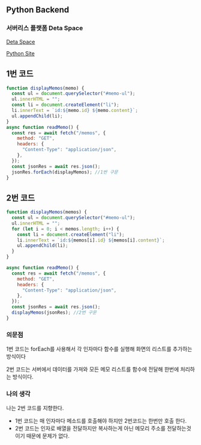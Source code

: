 ## Python Backend

### 서버리스 플랫폼 Deta Space

[Deta Space](https://deta.space/)

[Python Site](https://woomo-1-e8884847.deta.app/memo/)

## 1번 코드

```javascript
function displayMemos(memo) {
  const ul = document.querySelector("#memo-ul");
  ul.innerHTML = "";
  const li = document.createElement("li");
  li.innerText = `id:${memo.id} ${memo.content}`;
  ul.appendChild(li);
}
async function readMemo() {
  const res = await fetch("/memos", {
    method: "GET",
    headers: {
      "Content-Type": "application/json",
    },
  });
  const jsonRes = await res.json();
  jsonRes.forEach(displayMemos); //1번 구문
}
```

## 2번 코드

```javascript
function displayMemos(memos) {
  const ul = document.querySelector("#memo-ul");
  ul.innerHTML = "";
  for (let i = 0; i < memos.length; i++) {
    const li = document.createElement("li");
    li.innerText = `id:${memos[i].id} ${memos[i].content}`;
    ul.appendChild(li);
  }
}

async function readMemo() {
  const res = await fetch("/memos", {
    method: "GET",
    headers: {
      "Content-Type": "application/json",
    },
  });
  const jsonRes = await res.json();
  displayMemos(jsonRes); //2번 구문
}
```

### 의문점

1번 코드는 forEach를 사용해서 각 인자마다 함수를 실행해 화면의 리스트를 추가하는 방식이다

2번 코드는 서버에서 데이터를 가져와 모든 메모 리스트를 함수에 전달해 한번에 처리하는 방식이다.

### 나의 생각

나는 2번 코드를 지향한다.

- 1번 코드는 매 인자마다 메소드를 호출해야 하지만 2번코드는 한번만 호출 한다.
- 2번 코드는 인자로 배열을 전달하지만 복사하는게 아닌 메모리 주소를 전달하는것이기 때문에 문제가 없다.
